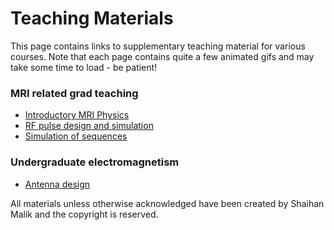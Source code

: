 # Teaching Materials

This page contains links to supplementary teaching material for various courses. Note that each page contains quite a few animated gifs and may take some time to load - be patient!


### MRI related grad teaching

* [Introductory MRI Physics](teaching-mri-intro.html)
* [RF pulse design and simulation](teaching-rf-pulses.html)
* [Simulation of sequences](https://www.evernote.com/shard/s83/sh/f97d2657-16c1-4e02-981a-9e9f42b133a2/6c9b3609e0e5fd90)

### Undergraduate electromagnetism
* [Antenna design](https://www.evernote.com/l/AFO8BgOUTRhBsq9BztONS2xD9aR4OK1dXII)

All materials unless otherwise acknowledged have been created by Shaihan Malik and the copyright is reserved.
